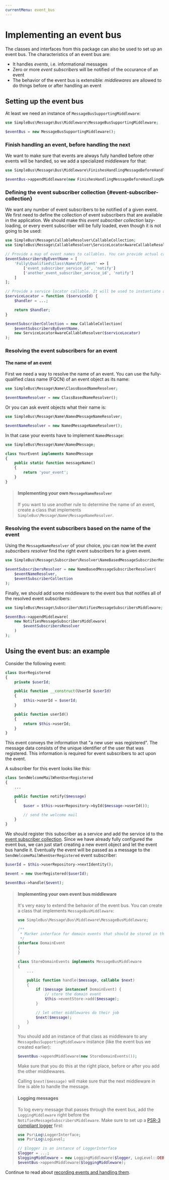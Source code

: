 ```yaml
---
currentMenu: event_bus
---
```


# Implementing an event bus

The classes and interfaces from this package can also be used to set up an event bus. The characteristics of an event
bus are:

- It handles *events*, i.e. informational messages
- Zero or more *event subscribers* will be notified of the occurance of an event
- The behavior of the event bus is extensible: *middlewares* are allowed to do things before or after handling an event

## Setting up the event bus

At least we need an instance of `MessageBusSupportingMiddleware`:

```php
use SimpleBus\Message\Bus\Middleware\MessageBusSupportingMiddleware;

$eventBus = new MessageBusSupportingMiddleware();
```

### Finish handling an event, before handling the next

We want to make sure that events are always fully handled before other events will be handled, so we add a
specialized middleware for that:

```php
use SimpleBus\Message\Bus\Middleware\FinishesHandlingMessageBeforeHandlingNext;

$eventBus->appendMiddleware(new FinishesHandlingMessageBeforeHandlingNext());
```

### Defining the event subscriber collection {#event-subscriber-collection}

We want any number of event subscribers to be notified of a given event. We first need to define the collection of event
subscribers that are available in the application. We should make this *event subscriber collection* lazy-loading, or
every event subscriber will be fully loaded, even though it is not going to be used:

```php
use SimpleBus\Message\CallableResolver\CallableCollection;
use SimpleBus\Message\CallableResolver\ServiceLocatorAwareCallableResolver;

// Provide a map of event names to callables. You can provide actual callables, or lazy-loading ones.
$eventSubscribersByEventName = [
    'Fully\Qualified\Class\Name\Of\Event' => [
        ['event_subscriber_service_id', 'notify']
        ['another_event_subscriber_service_id', 'notify']
    ]
];

// Provide a service locator callable. It will be used to instantiate a subscriber service whenever requested.
$serviceLocator = function ($serviceId) {
    $handler = ...;

    return $handler;
}

$eventSubscriberCollection = new CallableCollection(
    $eventSubscribersByEventName,
    new ServiceLocatorAwareCallableResolver($serviceLocator)
);
```

### Resolving the event subscribers for an event

#### The name of an event

First we need a way to resolve the name of an event. You can use the fully-qualified class name (FQCN) of an
event object as its name:

```php
use SimpleBus\Message\Name\ClassBasedNameResolver;

$eventNameResolver = new ClassBasedNameResolver();
```

Or you can ask event objects what their name is:

```php
use SimpleBus\Message\Name\NamedMessageNameResolver;

$eventNameResolver = new NamedMessageNameResolver();
```

In that case your events have to implement `NamedMessage`:

```php
use SimpleBus\Message\Name\NamedMessage;

class YourEvent implements NamedMessage
{
    public static function messageName()
    {
        return 'your_event';
    }
}
```

> #### Implementing your own `MessageNameResolver`
>
> If you want to use another rule to determine the name of an event, create a class that implements
> `SimpleBus\Message\Name\MessageNameResolver`.

### Resolving the event subscribers based on the name of the event

Using the `MessageNameResolver` of your choice, you can now let the *event subscribers resolver* find the right event
subscribers for a given event.

```php
use SimpleBus\Message\Subscriber\Resolver\NameBasedMessageSubscriberResolver;

$eventSubscribersResolver = new NameBasedMessageSubscriberResolver(
    $eventNameResolver,
    $eventSubscriberCollection
);
```

Finally, we should add some middleware to the event bus that notifies all of the resolved event subscribers:

```php
use SimpleBus\Message\Subscriber\NotifiesMessageSubscribersMiddleware;

$eventBus->appendMiddleware(
    new NotifiesMessageSubscribersMiddleware(
        $eventSubscribersResolver
    )
);
```

## Using the event bus: an example

Consider the following event:

```php
class UserRegistered
{
    private $userId;

    public function __construct(UserId $userId)
    {
        $this->userId = $userId;
    }

    public function userId()
    {
        return $this->userId;
    }
}
```

This event conveys the information that "a new user was registered". The message data consists of the unique identifier
of the user that was registered. This information is required for event subscribers to act upon the event.

A subscriber for this event looks like this:

```php
class SendWelcomeMailWhenUserRegistered
{
    ...

    public function notify($message)
    {
        $user = $this->userRepository->byId($message->userId());

        // send the welcome mail
    }
}
```

We should register this subscriber as a service and add the service id to the [event subscriber
collection](#event-subscriber-collection). Since we have already fully configured the event bus, we can just start
creating a new event object and let the event bus handle it. Eventually the event will be passed as a message to the
`SendWelcomeMailWhenUserRegistered` event subscriber:

```php
$userId = $this->userRepository->nextIdentity();

$event = new UserRegistered($userId);

$eventBus->handle($event);
```

> #### Implementing your own event bus middleware
>
> It's very easy to extend the behavior of the event bus. You can create a class that implements
> `MessageBusMiddleware`:
>
> ```php
> use SimpleBus\Message\Bus\Middleware\MessageBusMiddleware;
>
> /**
>  * Marker interface for domain events that should be stored in the event store
>  */
> interface DomainEvent
> {
> }
>
> class StoreDomainEvents implements MessageBusMiddleware
> {
>     ...
>
>     public function handle($message, callable $next)
>     {
>         if ($message instanceof DomainEvent) {
>             // store the domain event
>             $this->eventStore->add($message);
>         }
>
>         // let other middlewares do their job
>         $next($message);
>     }
> }
> ```
>
> You should add an instance of that class as middleware to any `MessageBusSupportingMiddleware` instance (like the
> event bus we created earlier):
>
> ```php
> $eventBus->appendMiddleware(new StoreDomainEvents());
> ```
>
> Make sure that you do this at the right place, before or after you add the other middlewares.
>
> Calling `$next($message)` will make sure that the next middleware in line is able to handle the message.

> #### Logging messages
>
> To log every message that passes through the event bus, add the `LoggingMiddleware` right before the
> `NotifiesMessageSubscribersMiddleware`. Make sure to set up a [PSR-3 compliant
> logger](http://www.php-fig.org/psr/psr-3/) first:
>
> ```php
> use Psr\Log\LoggerInterface;
> use Psr\Log\LogLevel;
>
> // $logger is an instance of LoggerInterface
> $logger = ...;
> $loggingMiddleware = new LoggingMiddleware($logger, LogLevel::DEBUG);
> $eventBus->appendMiddleware($loggingMiddleware);
> ```

Continue to read about [recording events and handling them](message_recorder.md).
